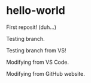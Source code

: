 # hello-world
First reposit! (duh...)

Testing branch.

Testing branch from VS!

Modifying from VS Code.

Modifying from GitHub website.
